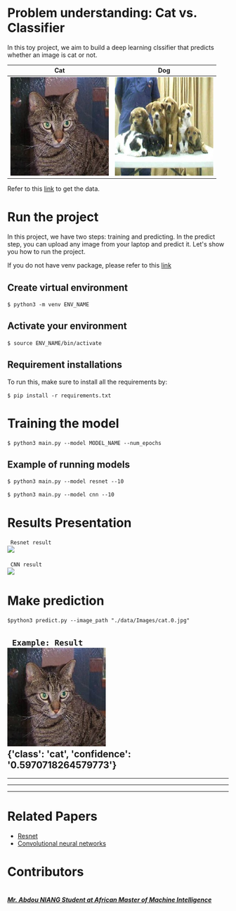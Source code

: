 <!-- # Cat vs. dog classifier
In this  project,we are going to build a classifier that classifies wheter an image is cat or dog 

cat             | Dog  
:---------------|-------
![](figures/cat.1.jpg)|![](figures/dog.0.jpg) -->


# Problem understanding: Cat vs. Classifier #
In this toy project, we aim to build a deep learning clssifier that predicts whether an image is cat or not. </br>

<!-- <img src="images/cat.0.jpg" align="center">
<img src="images/dog.0.jpg" align="right"> -->


  Cat            |  Dog
:--------------:|:--------:
![](figures/cat.1.jpg)  |  ![](figures/dog.0.jpg)



<!-- <br> -->
Refer to this [link](https://www.kaggle.com/competitions/dogs-vs-cats/data) to get the data.

# Run the project #
In this project, we have two steps: training and predicting. In the predict step, you can upload any image from your laptop and predict it. Let's show you how to run the project.

If you do not have venv package, please refer to this [link](https://linuxize.com/post/how-to-create-python-virtual-environments-on-ubuntu-18-04/)
</br>

## Create virtual environment ##

```
$ python3 -m venv ENV_NAME
```
## Activate your environment ##

```
$ source ENV_NAME/bin/activate
```

## Requirement installations ##
To run this, make sure to install all the requirements by:

```
$ pip install -r requirements.txt 
```
# Training the model #

```
$ python3 main.py --model MODEL_NAME --num_epochs
```
## Example of running models ##

```
$ python3 main.py --model resnet --10
```

```
$ python3 main.py --model cnn --10
```

# Results Presentation

``` Resnet result```  </br>
![](figures/train_res.jpg) 

``` CNN result```  </br>
![](figures/train_cnn.jpg) 

# Make prediction #

```
$python3 predict.py --image_path "./data/Images/cat.0.jpg"
```

``` Example: Result```  </br>
![caption](figures/cat.1.jpg) </br>
{'class': 'cat', 'confidence': '0.5970718264579773'}
---
___

---
___

# Related Papers #

* <a href= 'https://arxiv.org/pdf/1512.03385.pdf'> Resnet </a>
* <a href= 'https://cs.nju.edu.cn/wujx/paper/CNN.pdf'> Convolutional neural networks</a>


# Contributors #
<div style="display:flex;align-items:center">

<div style="display:flex;align-items:center">
    <div>
        <h5> <a href='..'> Mr. Abdou NIANG Student at African Master of Machine Intelligence </a> </h5> 
        <!-- <img src="data/images/cat.0.jpg" height= 7% width= 7%> -->
    </div>
   <!-- <div>
    <h5> <a href='.'> Mr. B </a> </h5> <img src="data/images/cat.0.jpg" height= 7% width= 7%>
    </div>
    <div>
    <h5> <a href='.'> Mm. K </a> </h5> <img src="data/images/cat.0.jpg" height= 7% width= 7%>
    </div> -->
</div>
